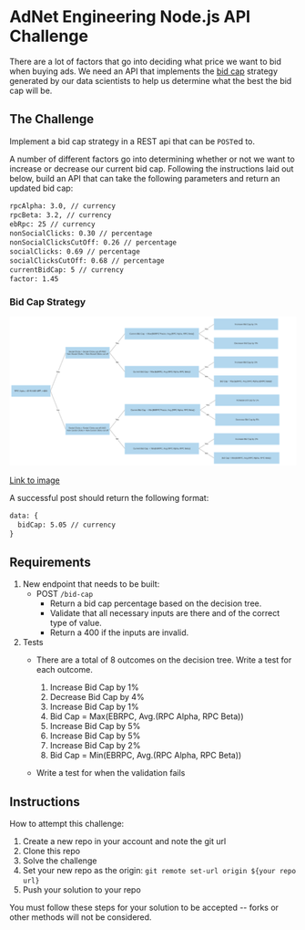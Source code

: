 # AdNet Engineering Node.js API Challenge

There are a lot of factors that go into deciding what price we want to bid when
buying ads. We need an API that implements the [bid cap](https://www.facebook.com/business/help/272503946776144?id=2196356200683573) strategy generated by our data
scientists to help us determine what the best the bid cap will be.

## The Challenge

Implement a bid cap strategy in a REST api that can be `POST`ed to.

A number of different factors go into determining whether or not we want to
increase or decrease our current bid cap. Following the instructions
laid out below, build an API that can take the following parameters and return an updated bid cap:

```
rpcAlpha: 3.0, // currency
rpcBeta: 3.2, // currency
ebRpc: 25 // currency
nonSocialClicks: 0.30 // percentage
nonSocialClicksCutOff: 0.26 // percentage
socialClicks: 0.69 // percentage
socialClicksCutOff: 0.68 // percentage
currentBidCap: 5 // currency
factor: 1.45
```

### Bid Cap Strategy

<img src='./adnet-code-challenge-decision-tree.svg'>

[Link to image](https://raw.githubusercontent.com/Interlincx/challenge-decision-tree/master/adnet-code-challenge-decision-tree.svg)

A successful post should return the following format:
```
data: {
  bidCap: 5.05 // currency
}
```

## Requirements

1. New endpoint that needs to be built:
   - POST `/bid-cap`
      - Return a bid cap percentage based on the decision tree.
      - Validate that all necessary inputs are there and of the correct type of value.
      - Return a 400 if the inputs are invalid.
2. Tests
   - There are a total of 8 outcomes on the decision tree. Write a test for each outcome.
      1. Increase Bid Cap by 1%
      2. Decrease Bid Cap by 4%
      3. Increase Bid Cap by 1%
      4. Bid Cap = Max(EBRPC, Avg.(RPC Alpha, RPC Beta))
      5. Increase Bid Cap by 5%
      6. Increase Bid Cap by 5%
      7. Increase Bid Cap by 2%
      8. Bid Cap = Min(EBRPC, Avg.(RPC Alpha, RPC Beta))

   - Write a test for when the validation fails

## Instructions

How to attempt this challenge:

1. Create a new repo in your account and note the git url
2. Clone this repo
3. Solve the challenge
4. Set your new repo as the origin: `git remote set-url origin ${your repo url}`
5. Push your solution to your repo

You must follow these steps for your solution to be accepted -- forks or other methods will not be considered.
